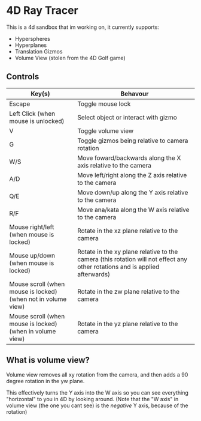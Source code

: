 # 4D Ray Tracer

This is a 4d sandbox that im working on, it currently supports:

- Hyperspheres
- Hyperplanes
- Translation Gizmos
- Volume View (stolen from the 4D Golf game)

## Controls

| Key(s)                                  | Behavour                                                                                                                           |
| --------------------------------------- | ---------------------------------------------------------------------------------------------------------------------------------- |
| Escape                                  | Toggle mouse lock                                                                                                                  |
| Left Click (when mouse is unlocked)     | Select object or interact with gizmo                                                                                               |
| V                                       | Toggle volume view                                                                                                                 |
| G                                       | Toggle gizmos being relative to camera rotation                                                                                    |
| W/S                                     | Move foward/backwards along the X axis relative to the camera                                                                      |
| A/D                                     | Move left/right along the Z axis relative to the camera                                                                            |
| Q/E                                     | Move down/up along the Y axis relative to the camera                                                                               |
| R/F                                     | Move ana/kata along the W axis relative to the camera                                                                              |
| Mouse right/left (when mouse is locked) | Rotate in the xz plane relative to the camera                                                                                      |
| Mouse up/down (when mouse is locked)    | Rotate in the xy plane relative to the camera (this rotation will not effect any other rotations and is applied afterwards)        |
| Mouse scroll (when mouse is locked) (when not in volume view) | Rotate in the zw plane relative to the camera |
| Mouse scroll (when mouse is locked) (when in volume view)     | Rotate in the yz plane relative to the camera |

## What is volume view?

Volume view removes all xy rotation from the camera, and then adds a 90 degree rotation in the yw plane.

This effectively turns the Y axis into the W axis so you can see everything "horizontal" to you in 4D by looking around. (Note that the "W axis" in volume view (the one you cant see) is the _negative_ Y axis, because of the rotation)
